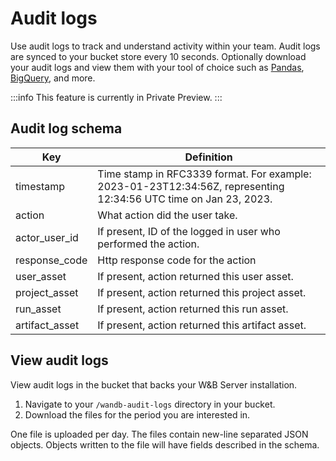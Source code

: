 # Audit logs
Use audit logs to track and understand activity within your team. Audit logs are synced to your bucket store every 10 seconds. Optionally download your audit logs and view them with your tool of choice such as [Pandas](https://pandas.pydata.org/docs/index.html), [BigQuery](https://cloud.google.com/bigquery), and more. 

:::info
This feature is currently in Private Preview.
:::

## Audit log schema

| Key | Definition |
|---------| -------|
|timestamp | Time stamp in RFC3339 format. For example: 2023-01-23T12:34:56Z, representing 12:34:56 UTC time on Jan 23, 2023.|
|action | What action did the user take. |
|actor_user_id| If present, ID of the logged in user who performed the action. |
|response_code |Http response code for the action |
|user_asset | If present, action returned this user asset. |
|project_asset | If present, action returned this project asset. |
|run_asset|If present, action returned this run asset. |
|artifact_asset|If present, action returned this artifact asset.|


## View audit logs
View audit logs in the bucket that backs your W&B Server installation.

1. Navigate to your `/wandb-audit-logs` directory in your bucket.
2. Download the files for the period you are interested in.


One file is uploaded per day. The files contain new-line separated JSON objects. Objects written to the file will have fields described in the schema.




